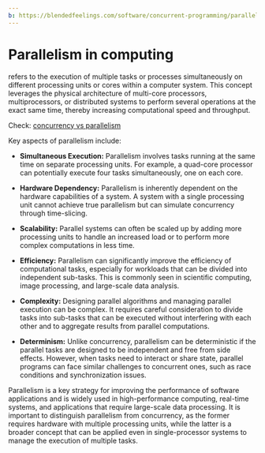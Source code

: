 ```yaml
---
b: https://blendedfeelings.com/software/concurrent-programming/parallelism.md
---
```


# Parallelism in computing 
refers to the execution of multiple tasks or processes simultaneously on different processing units or cores within a computer system. This concept leverages the physical architecture of multi-core processors, multiprocessors, or distributed systems to perform several operations at the exact same time, thereby increasing computational speed and throughput.

Check: [concurrency vs parallelism](concurrency-and-parallelism.md)

Key aspects of parallelism include:

- **Simultaneous Execution:** Parallelism involves tasks running at the same time on separate processing units. For example, a quad-core processor can potentially execute four tasks simultaneously, one on each core.

- **Hardware Dependency:** Parallelism is inherently dependent on the hardware capabilities of a system. A system with a single processing unit cannot achieve true parallelism but can simulate concurrency through time-slicing.

- **Scalability:** Parallel systems can often be scaled up by adding more processing units to handle an increased load or to perform more complex computations in less time.

- **Efficiency:** Parallelism can significantly improve the efficiency of computational tasks, especially for workloads that can be divided into independent sub-tasks. This is commonly seen in scientific computing, image processing, and large-scale data analysis.

- **Complexity:** Designing parallel algorithms and managing parallel execution can be complex. It requires careful consideration to divide tasks into sub-tasks that can be executed without interfering with each other and to aggregate results from parallel computations.

- **Determinism:** Unlike concurrency, parallelism can be deterministic if the parallel tasks are designed to be independent and free from side effects. However, when tasks need to interact or share state, parallel programs can face similar challenges to concurrent ones, such as race conditions and synchronization issues.

Parallelism is a key strategy for improving the performance of software applications and is widely used in high-performance computing, real-time systems, and applications that require large-scale data processing. It is important to distinguish parallelism from concurrency, as the former requires hardware with multiple processing units, while the latter is a broader concept that can be applied even in single-processor systems to manage the execution of multiple tasks.